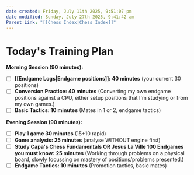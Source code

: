 ```yaml
---
date created: Friday, July 11th 2025, 9:51:07 pm
date modified: Sunday, July 27th 2025, 9:41:42 am
Parent Link: "[[Chess Index|Chess Index]]"
---
```


# Today's Training Plan


**Morning Session (90 minutes):**
- [ ] **[[Endgame Logs|Endgame positions]]: 40 minutes** (your current 30 positions)
- [ ] **Conversion Practice: 40 minutes** (Converting my own endgame positions against a CPU, either setup positions that I'm studying or from my own games.)
- [ ] **Basic Tactics: 10 minutes** (Mates in 1 or 2, endgame tactics)

**Evening Session (90 minutes):**
- [ ] **Play 1 game 30 minutes** (15+10 rapid)
- [ ] **Game analysis: 25 minutes** (analyse WITHOUT engine first)
- [ ] **Study Capa's Chess Fundamentals OR Jesus La Ville 100 Endgames you must know:** **25 minutes** (Working through problems on a physical board, slowly focussing on mastery of positions/problems presented.)
- [ ] **Endgame Tactics: 10 minutes** (Promotion tactics, basic mates)